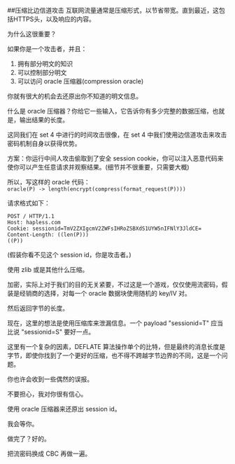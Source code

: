 ##压缩比边信道攻击
互联网流量通常是压缩形式，以节省带宽。直到最近，这包括HTTPS头，以及响应的内容。  

为什么这很重要？  

如果你是一个攻击者，并且：  
1. 拥有部分明文的知识
2. 可以控制部分明文
3. 可以访问 oracle 压缩器(compression oracle)

你就有很大的机会去还原出你不知道的明文信息。  

什么是 oracle 压缩器？你给它一些输入，它告诉你有多少完整的数据压缩，也就是，输出结果的长度。  

这同我们在 set 4 中进行的时间攻击很像，在 set 4 中我们使用边信道攻击来攻击密码机制自身以获得优势。  

方案：你运行中间人攻击偷取到了安全 session cookie，你可以注入恶意代码来使你可以产生任意请求并观察结果。(细节并不很重要，只需要大概)  

所以，写这样的 oracle 代码：  
`oracle(P) -> length(encrypt(compress(format_request(P))))`  

请求格式如下：  
```
POST / HTTP/1.1
Host: hapless.com
Cookie: sessionid=TmV2ZXIgcmV2ZWFsIHRoZSBXdS1UYW5nIFNlY3JldCE=
Content-Length: ((len(P)))
((P))
```
(假装你看不见这个 session id，你是攻击者。)  

使用 zlib 或是其他什么压缩。  

加密，实际上对于我们的目的无关紧要，不过这是一个游戏，仅仅使用流密码，假装是经销商的选择，对每一个 oracle 数据块使用随机的 key/IV 对。  

然后返回字节的长度。  

现在，这里的想法是使用压缩库来泄漏信息。一个 payload "sessionid=T" 应当比说 "sessionid=S" 要好一点。  

这里有一个复杂的因素，DEFLATE 算法操作单个的比特，但是最终的消息长度是字节，即使你找到了一个更好的压缩，也不得不跨越字节边界的不同，这是一个问题。  

你也许会收到一些偶然的误报。  

不要担心，我对你很有信心。  

使用 oracle 压缩器来还原出 session id。  

我会等你。  

做完了？好的。  

把流密码换成 CBC 再做一遍。
